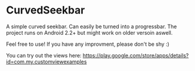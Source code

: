 CurvedSeekbar
=============
A simple curved seekbar. Can easily be turned into a progressbar.
The project runs on Android 2.2+ but might work on older versoin aswell.

Feel free to use!
If you have any improvment, please don't be shy :)

You can try out the views here: https://play.google.com/store/apps/details?id=com.my.customviewexamples
